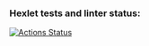 ### Hexlet tests and linter status:
[![Actions Status](https://github.com/artzzon/frontend-project-lvl1/actions/workflows/hexlet-check.yml/badge.svg)](https://github.com/artzzon/frontend-project-lvl1/actions)